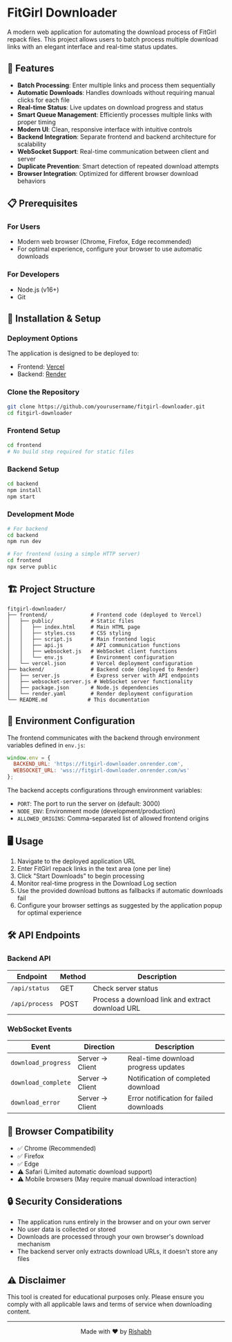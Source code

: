# FitGirl Downloader

A modern web application for automating the download process of FitGirl repack files. This project allows users to batch process multiple download links with an elegant interface and real-time status updates.

## 🚀 Features

- **Batch Processing**: Enter multiple links and process them sequentially
- **Automatic Downloads**: Handles downloads without requiring manual clicks for each file
- **Real-time Status**: Live updates on download progress and status
- **Smart Queue Management**: Efficiently processes multiple links with proper timing
- **Modern UI**: Clean, responsive interface with intuitive controls
- **Backend Integration**: Separate frontend and backend architecture for scalability
- **WebSocket Support**: Real-time communication between client and server
- **Duplicate Prevention**: Smart detection of repeated download attempts
- **Browser Integration**: Optimized for different browser download behaviors

## 📋 Prerequisites

### For Users
- Modern web browser (Chrome, Firefox, Edge recommended)
- For optimal experience, configure your browser to use automatic downloads

### For Developers
- Node.js (v16+)
- Git

## 🔧 Installation & Setup

### Deployment Options
The application is designed to be deployed to:
- Frontend: [Vercel](https://vercel.com)
- Backend: [Render](https://render.com)

### Clone the Repository
```bash
git clone https://github.com/yourusername/fitgirl-downloader.git
cd fitgirl-downloader
```

### Frontend Setup
```bash
cd frontend
# No build step required for static files
```

### Backend Setup
```bash
cd backend
npm install
npm start
```

### Development Mode
```bash
# For backend
cd backend
npm run dev

# For frontend (using a simple HTTP server)
cd frontend
npx serve public
```

## 🏗️ Project Structure

```
fitgirl-downloader/
├── frontend/              # Frontend code (deployed to Vercel)
│   ├── public/            # Static files
│   │   ├── index.html     # Main HTML page
│   │   ├── styles.css     # CSS styling
│   │   ├── script.js      # Main frontend logic
│   │   ├── api.js         # API communication functions
│   │   ├── websocket.js   # WebSocket client functions
│   │   └── env.js         # Environment configuration
│   └── vercel.json        # Vercel deployment configuration
├── backend/               # Backend code (deployed to Render)
│   ├── server.js          # Express server with API endpoints
│   ├── websocket-server.js # WebSocket server functionality
│   ├── package.json       # Node.js dependencies
│   └── render.yaml        # Render deployment configuration
└── README.md             # This documentation
```

## 🔌 Environment Configuration

The frontend communicates with the backend through environment variables defined in `env.js`:

```javascript
window.env = {
  BACKEND_URL: 'https://fitgirl-downloader.onrender.com',
  WEBSOCKET_URL: 'wss://fitgirl-downloader.onrender.com/ws'
};
```

The backend accepts configurations through environment variables:
- `PORT`: The port to run the server on (default: 3000)
- `NODE_ENV`: Environment mode (development/production)
- `ALLOWED_ORIGINS`: Comma-separated list of allowed frontend origins

## 🖥️ Usage

1. Navigate to the deployed application URL
2. Enter FitGirl repack links in the text area (one per line)
3. Click "Start Downloads" to begin processing
4. Monitor real-time progress in the Download Log section
5. Use the provided download buttons as fallbacks if automatic downloads fail
6. Configure your browser settings as suggested by the application popup for optimal experience

## 🛠️ API Endpoints

### Backend API

| Endpoint | Method | Description |
|----------|--------|-------------|
| `/api/status` | GET | Check server status |
| `/api/process` | POST | Process a download link and extract download URL |

### WebSocket Events

| Event | Direction | Description |
|-------|-----------|-------------|
| `download_progress` | Server → Client | Real-time download progress updates |
| `download_complete` | Server → Client | Notification of completed download |
| `download_error` | Server → Client | Error notification for failed downloads |

## 📱 Browser Compatibility

- ✅ Chrome (Recommended)
- ✅ Firefox
- ✅ Edge
- ⚠️ Safari (Limited automatic download support)
- ⚠️ Mobile browsers (May require manual download interaction)

## 🔒 Security Considerations

- The application runs entirely in the browser and on your own server
- No user data is collected or stored
- Downloads are processed through your own browser's download mechanism
- The backend server only extracts download URLs, it doesn't store any files

## ⚠️ Disclaimer

This tool is created for educational purposes only. Please ensure you comply with all applicable laws and terms of service when downloading content.

---

<p align="center">
  Made with ❤️ by <a href="https://github.com/RishabhOnGit">Rishabh</a>
</p>

